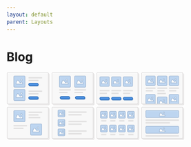 ```yaml
---
layout: default
parent: Layouts
---
```


# Blog
<img style="width:100px;display:inline-block;" src="../images/layouts/blog_01.png" alt="Blog 01" />
<img style="width:100px;display:inline-block;" src="../images/layouts/blog_02.png" alt="Blog 02" />
<img style="width:100px;display:inline-block;" src="../images/layouts/blog_03.png" alt="Blog 03" />
<img style="width:100px;display:inline-block;" src="../images/layouts/blog_04.png" alt="Blog 04" />
<img style="width:100px;display:inline-block;" src="../images/layouts/blog_05.png" alt="Blog 05" />
<img style="width:100px;display:inline-block;" src="../images/layouts/blog_06.png" alt="Blog 06" />
<img style="width:100px;display:inline-block;" src="../images/layouts/blog_07.png" alt="Blog 07" />
<img style="width:100px;display:inline-block;" src="../images/layouts/blog_08.png" alt="Blog 08" />